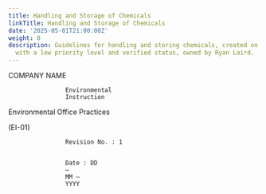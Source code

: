```yaml
---
title: Handling and Storage of Chemicals
linkTitle: Handling and Storage of Chemicals
date: '2025-05-01T21:00:00Z'
weight: 0
description: Guidelines for handling and storing chemicals, created on May 1, 2025,
  with a low priority level and verified status, owned by Ryan Laird.
---
```



COMPANY
					NAME
				

					


					
				

					Environmental
					Instruction
					
Environmental
					Office Practices
					
(EI-01)
				

					


					
				

					Revision No. : 1
				

					Date : DD
					–
					MM –
					YYYY